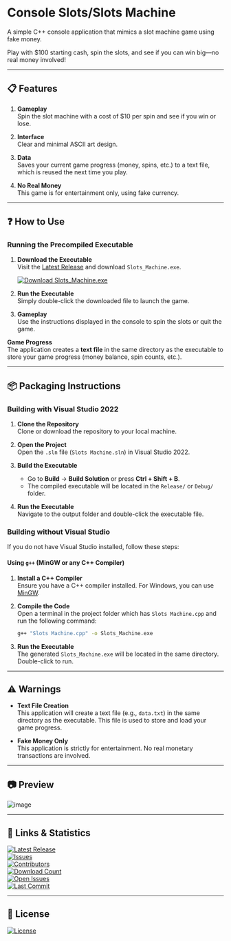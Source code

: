 # Console Slots/Slots Machine

A simple C++ console application that mimics a slot machine game using fake money.  

Play with $100 starting cash, spin the slots, and see if you can win big—no real money involved!

---

## 📋 Features

1. **Gameplay**  
   Spin the slot machine with a cost of $10 per spin and see if you win or lose.

2. **Interface**  
   Clear and minimal ASCII art design.

3. **Data**  
   Saves your current game progress (money, spins, etc.) to a text file, which is reused the next time you play.

4. **No Real Money**  
   This game is for entertainment only, using fake currency.

---

## ❓ How to Use

### Running the Precompiled Executable
1. **Download the Executable**  
   Visit the [Latest Release](https://github.com/Justagwas/Console-Slots/releases/latest) and download `Slots_Machine.exe`.

   [![Download Slots_Machine.exe](https://img.shields.io/badge/▼%20Download▼-Slots_Machine.exe-blue?style=for-the-badge)](https://github.com/Justagwas/Console-Slots/releases/latest/download/Slots_Machine.exe)

2. **Run the Executable**  
   Simply double-click the downloaded file to launch the game.  

3. **Gameplay**  
   Use the instructions displayed in the console to spin the slots or quit the game.

**Game Progress**  
The application creates a **text file** in the same directory as the executable to store your game progress (money balance, spin counts, etc.).

---

## 📦 Packaging Instructions

### Building with Visual Studio 2022
1. **Clone the Repository**  
   Clone or download the repository to your local machine.

2. **Open the Project**  
   Open the `.sln` file (`Slots Machine.sln`) in Visual Studio 2022.

3. **Build the Executable**  
   - Go to **Build** → **Build Solution** or press **Ctrl + Shift + B**.  
   - The compiled executable will be located in the `Release/` or `Debug/` folder.

4. **Run the Executable**  
   Navigate to the output folder and double-click the executable file.

### Building without Visual Studio
If you do not have Visual Studio installed, follow these steps:

#### Using `g++` (MinGW or any C++ Compiler)
1. **Install a C++ Compiler**  
   Ensure you have a C++ compiler installed. For Windows, you can use [MinGW](https://sourceforge.net/projects/mingw/).

2. **Compile the Code**  
   Open a terminal in the project folder which has `Slots Machine.cpp` and run the following command:
   ```bash
   g++ "Slots Machine.cpp" -o Slots_Machine.exe
   ```

3. **Run the Executable**  
   The generated `Slots_Machine.exe` will be located in the same directory. Double-click to run.

---

## ⚠️ Warnings
- **Text File Creation**  
   This application will create a text file (e.g., `data.txt`) in the same directory as the executable. This file is used to store and load your game progress.

- **Fake Money Only**  
   This application is strictly for entertainment. No real monetary transactions are involved.

---

## 📷 Preview

![image](https://github.com/user-attachments/assets/0a4e598c-1506-475c-a80b-22367e358987)


---

## 🔗 Links & Statistics

[![Latest Release](https://img.shields.io/badge/🔖%20Latest%20Release-blue?style=for-the-badge)](https://github.com/Justagwas/Console-Slots/releases/latest)  
[![Issues](https://img.shields.io/badge/🐛%20Issues-orange?style=for-the-badge)](https://github.com/Justagwas/Console-Slots/issues)  
[![Contributors](https://img.shields.io/github/contributors/Justagwas/Console-Slots?label=👥%20Contributors&style=for-the-badge)](https://github.com/Justagwas/Console-Slots/graphs/contributors)  
[![Download Count](https://img.shields.io/github/downloads/Justagwas/Console-Slots/total?label=⬇️%20Total%20Downloads&style=for-the-badge&color=blue)](https://github.com/Justagwas/Console-Slots/releases)  
[![Open Issues](https://img.shields.io/github/issues/Justagwas/Console-Slots?label=🐛%20Open%20Issues&style=for-the-badge)](https://github.com/Justagwas/Console-Slots/issues)  
[![Last Commit](https://img.shields.io/github/last-commit/Justagwas/Console-Slots?label=🕒%20Last%20Commit&style=for-the-badge)](https://github.com/Justagwas/Console-Slots/commits)  

---

## 📜 License

[![License](https://img.shields.io/github/license/Justagwas/Console-Slots?label=📝%20License&style=for-the-badge)](LICENSE.txt)
